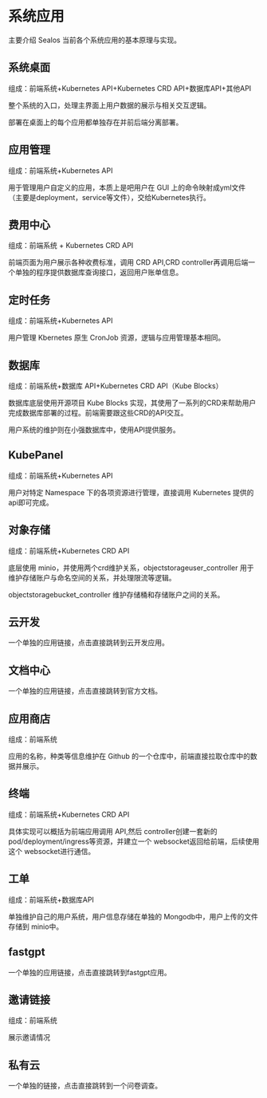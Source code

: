 # 系统应用

主要介绍 Sealos 当前各个系统应用的基本原理与实现。

## 系统桌面

组成：前端系统+Kubernetes API+Kubernetes CRD API+数据库API+其他API

整个系统的入口，处理主界面上用户数据的展示与相关交互逻辑。

部署在桌面上的每个应用都单独存在并前后端分离部署。

## 应用管理

组成：前端系统+Kubernetes API

用于管理用户自定义的应用，本质上是吧用户在 GUI 上的命令映射成yml文件（主要是deployment，service等文件），交给Kubernetes执行。

## 费用中心

组成：前端系统 + Kubernetes CRD API

前端页面为用户展示各种收费标准，调用 CRD API,CRD controller再调用后端一个单独的程序提供数据库查询接口，返回用户账单信息。

## 定时任务

组成：前端系统+Kubernetes API

用户管理 Kbernetes 原生 CronJob 资源，逻辑与应用管理基本相同。

## 数据库

组成：前端系统+数据库 API+Kubernetes CRD API（Kube Blocks）

数据库底层使用开源项目 Kube Blocks 实现，其使用了一系列的CRD来帮助用户完成数据库部署的过程。前端需要跟这些CRD的API交互。

用户系统的维护则在小强数据库中，使用API提供服务。

## KubePanel

组成：前端系统+Kubernetes API

用户对特定 Namespace 下的各项资源进行管理，直接调用 Kubernetes 提供的api即可完成。

## 对象存储

组成：前端系统+Kubernetes CRD API

底层使用 minio，并使用两个crd维护关系，objectstorageuser_controller 用于维护存储账户与命名空间的关系，并处理限流等逻辑。

objectstoragebucket_controller 维护存储桶和存储账户之间的关系。

## 云开发

一个单独的应用链接，点击直接跳转到云开发应用。

## 文档中心

一个单独的应用链接，点击直接跳转到官方文档。

## 应用商店

组成：前端系统

应用的名称，种类等信息维护在 Github 的一个仓库中，前端直接拉取仓库中的数据并展示。

## 终端

组成：前端系统+Kubernetes CRD API

具体实现可以概括为前端应用调用 API,然后 controller创建一套新的 pod/deployment/ingress等资源，并建立一个
websocket返回给前端，后续使用这个 websocket进行通信。

## 工单

组成：前端系统+数据库API

单独维护自己的用户系统，用户信息存储在单独的 Mongodb中，用户上传的文件存储到 minio中。

## fastgpt

一个单独的应用链接，点击直接跳转到fastgpt应用。

## 邀请链接

组成：前端系统

展示邀请情况

## 私有云

一个单独的链接，点击直接跳转到一个问卷调查。